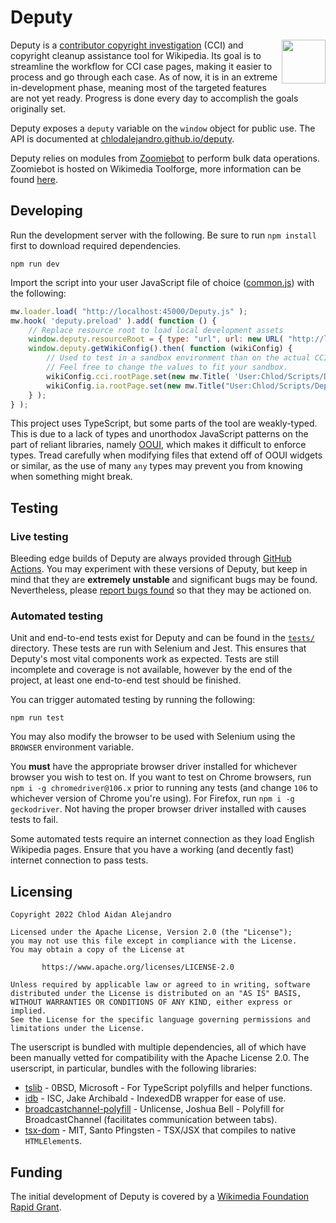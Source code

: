 # Deputy

<img align="right" width="70" height="70" src="https://upload.wikimedia.org/wikipedia/commons/2/2b/Deputy_logo.svg">

Deputy is
a [contributor copyright investigation](https://en.wikipedia.org/wiki/Wikipedia:Contributor_copyright_investigations) (CCI) and copyright cleanup assistance tool for Wikipedia. Its goal is to streamline the workflow for CCI case pages, making it easier to
process and go through each case. As of now, it is in an extreme in-development phase, meaning most of the targeted
features are not yet ready. Progress is done every day to accomplish the goals originally set.

Deputy exposes a `deputy` variable on the `window` object for public use. The API is documented
at [chlodalejandro.github.io/deputy](https://chlodalejandro.github.io/deputy/classes/Deputy.html).

Deputy relies on modules from [Zoomiebot](https://github.com/ChlodAlejandro/zoomiebot/tree/master/bot/api/deputy/v1) to
perform bulk data operations. Zoomiebot is hosted on Wikimedia Toolforge, more information can be
found [here](https://github.com/ChlodAlejandro/zoomiebot#README).

## Developing

Run the development server with the following. Be sure to run `npm install` first to download required dependencies.

```shell
npm run dev
```

Import the script into your user JavaScript file of
choice ([common.js](https://en.wikipedia.org/wiki/Special:MyPage/common.js)) with the following:

```js
mw.loader.load( "http://localhost:45000/Deputy.js" );
mw.hook( 'deputy.preload' ).add( function () {
	// Replace resource root to load local development assets
	window.deputy.resourceRoot = { type: "url", url: new URL( "http://localhost:45000/" ) };
	window.deputy.getWikiConfig().then( function (wikiConfig) {
		// Used to test in a sandbox environment than on the actual CCI pagespace.
		// Feel free to change the values to fit your sandbox.
		wikiConfig.cci.rootPage.set(new mw.Title( 'User:Chlod/Scripts/Deputy/tests' ));
		wikiConfig.ia.rootPage.set(new mw.Title("User:Chlod/Scripts/Deputy/tests/Problems"));
	} );
} );
```

This project uses TypeScript, but some parts of the tool are weakly-typed. This is due to a lack of types and unorthodox
JavaScript patterns on the part of reliant libraries, namely [OOUI](https://www.mediawiki.org/wiki/OOUI), which makes it
difficult to enforce types. Tread carefully when modifying files that extend off of OOUI widgets or similar, as the use
of many `any` types may prevent you from knowing when something might break.

## Testing

### Live testing

Bleeding edge builds of Deputy are always provided through [GitHub Actions](https://github.com/ChlodAlejandro/deputy/actions). You may experiment with these versions of Deputy, but keep in mind that they are **extremely unstable**
and significant bugs may be found. Nevertheless,
please [report bugs found](https://github.com/ChlodAlejandro/deputy/issues) so that they may be actioned on.

### Automated testing

Unit and end-to-end tests exist for Deputy and can be found in the [`tests/`](tests) directory. These tests are run with
Selenium and Jest. This ensures that Deputy's most vital components work as expected. Tests are still incomplete and
coverage is not available, however by the end of the project, at least one end-to-end test should be finished.

You can trigger automated testing by running the following:

```shell
npm run test
```

You may also modify the browser to be used with Selenium using the `BROWSER` environment variable.

You **must** have the appropriate browser driver installed for whichever browser you wish to test on. If you want to test on Chrome browsers, run `npm i -g chromedriver@106.x` prior to running any tests (and change `106` to whichever version of Chrome you're using). For Firefox, run `npm i -g geckodriver`. Not having the proper browser driver installed with causes tests to fail.

Some automated tests require an internet connection as they load English Wikipedia pages. Ensure that you have a working (and decently fast) internet connection to pass tests.

## Licensing

```
Copyright 2022 Chlod Aidan Alejandro

Licensed under the Apache License, Version 2.0 (the "License");
you may not use this file except in compliance with the License.
You may obtain a copy of the License at

       https://www.apache.org/licenses/LICENSE-2.0

Unless required by applicable law or agreed to in writing, software
distributed under the License is distributed on an "AS IS" BASIS,
WITHOUT WARRANTIES OR CONDITIONS OF ANY KIND, either express or implied.
See the License for the specific language governing permissions and
limitations under the License.
```

The userscript is bundled with multiple dependencies, all of which have been manually vetted for compatibility with the
Apache License 2.0. The userscript, in particular, bundles with the following libraries:

* [tslib](https://github.com/Microsoft/tslib) - 0BSD, Microsoft - For TypeScript polyfills and helper functions.
* [idb](https://github.com/jakearchibald/idb) - ISC, Jake Archibald - IndexedDB wrapper for ease of use.
* [broadcastchannel-polyfill](https://github.com/JSmith01/broadcastchannel-polyfill) - Unlicense, Joshua Bell - Polyfill
  for BroadcastChannel (facilitates communication between tabs).
* [tsx-dom](https://github.com/Lusito/tsx-dom) - MIT, Santo Pfingsten - TSX/JSX that compiles to native `HTMLElement`s.

## Funding

The initial development of Deputy is covered by a [Wikimedia Foundation Rapid Grant](https://w.wiki/4xk$).
